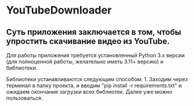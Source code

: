 # YouTubeDownloader

## Суть приложения заключается в том, чтобы упростить скачивание видео из YouTube.

Для работы приложения требуется установленный Python 3.x версии (для полноценной работы, желательно иметь 3.11+ версию) и библиотеки. 

Библиотеки устанавливаются следующим способом: 1. Заходим через терминал в папку проекта, и вводим "pip install -r requirements.txt" и ожидаем окончания загрузки всех библиотек. Далее уже можно пользоваться.